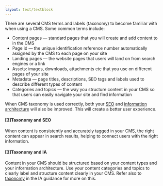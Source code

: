 ```yaml
---
layout: text/textblock
---
```

There are several CMS terms and labels (taxonomy) to become familiar with when using a CMS. Some common terms include:
- Content pages — standard pages that you will create and add content to in the CMS
- Page id — the unique identification reference number automatically assigned by the CMS to each page on your site
- Landing pages — the website pages that users will land on from search engines or a link 
- Assets: images, downloads, attachments etc that you use on different pages of your site
- Metadata — page titles, descriptions, SEO tags and labels used to describe different types of content
- Categories and topics — the way you structure content in your CMS so that users can easily navigate your site and find information

When CMS taxonomy is used correctly, both your [SEO](/content-strategy/search-engine-optimisation/) and [information architecture](/content-strategy/information-architecture/) will also be improved. This will create a better user experience.

#### [3]Taxonomy and SEO
When content is consistently and accurately tagged in your CMS, the right content can appear in search results, helping to connect users with the right information. 

#### [3]Taxonomy and IA
Content in your CMS should be structured based on your content types and your information architecture. Use your content categories and topics to clearly label and structure content clearly in your CMS. Refer also to [taxonomy](/content-strategy/information-architecture/plan-ia/#build-out-your-taxonomy) in the IA guidance for more on this.
